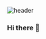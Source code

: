 ![header](https://capsule-render.vercel.app/api?type=slice&color=BBBEFE&height=200&section=header&text=JUNG%20WON&fontSize=60)

### Hi there 👋

<!--
**ofgarden/ofgarden** is a ✨ _special_ ✨ repository because its `README.md` (this file) appears on your GitHub profile.

Here are some ideas to get you started:

- 🔭 I’m currently working on ...
- 🌱 I’m currently learning ...
- 👯 I’m looking to collaborate on ...
- 🤔 I’m looking for help with ...
- 💬 Ask me about ...
- 📫 How to reach me: ...
- 😄 Pronouns: ...
- ⚡ Fun fact: ...
-->
